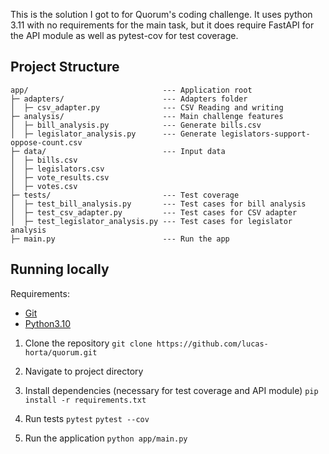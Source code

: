 This is the solution I got to for Quorum's coding challenge. It uses python 3.11 with no requirements for the main task, but it does require FastAPI for the API module as well as pytest-cov for test coverage.

## Project Structure
```
app/                              --- Application root
├─ adapters/                      --- Adapters folder
│  ├─ csv_adapter.py              --- CSV Reading and writing
├─ analysis/                      --- Main challenge features
│  ├─ bill_analysis.py            --- Generate bills.csv
│  ├─ legislator_analysis.py      --- Generate legislators-support-oppose-count.csv
├─ data/                          --- Input data
│  ├─ bills.csv
│  ├─ legislators.csv
│  ├─ vote_results.csv
│  ├─ votes.csv
├─ tests/                         --- Test coverage
│  ├─ test_bill_analysis.py       --- Test cases for bill analysis
│  ├─ test_csv_adapter.py         --- Test cases for CSV adapter
│  ├─ test_legislator_analysis.py --- Test cases for legislator analysis
├─ main.py                        --- Run the app
```

## Running locally

Requirements:
- [Git](https://git-scm.com/downloads)
- [Python3.10](https://www.python.org/downloads/)

1. Clone the repository
`git clone https://github.com/lucas-horta/quorum.git`

2. Navigate to project directory

3. Install dependencies (necessary for test coverage and API module)
`pip install -r requirements.txt`

4. Run tests
`pytest`
`pytest --cov`

5. Run the application
`python app/main.py`
